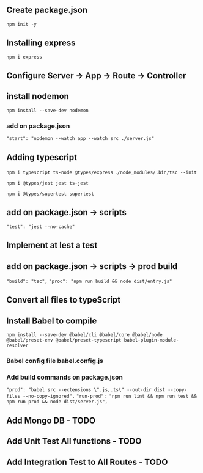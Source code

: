 ## Create package.json
`npm init -y`

## Installing express
`npm i express`

## Configure Server -> App -> Route -> Controller 

## install nodemon
`npm install --save-dev nodemon`

### add on package.json
`"start": "nodemon --watch app --watch src ./server.js"`

## Adding typescript
`npm i typescript ts-node @types/express`
`./node_modules/.bin/tsc --init`

`npm i @types/jest jest ts-jest`

`npm i @types/supertest supertest`

## add on package.json -> scripts
`"test": "jest --no-cache"`

## Implement at lest a test

## add on package.json -> scripts -> prod build
`"build": "tsc",`
`"prod": "npm run build && node dist/entry.js"`

## Convert all files to typeScript

## Install Babel to compile

`npm install --save-dev @babel/cli @babel/core @babel/node @babel/preset-env @babel/preset-typescript babel-plugin-module-resolver`

### Babel config file babel.config.js
### Add build commands on package.json
`"prod": "babel src --extensions \".js,.ts\" --out-dir dist --copy-files --no-copy-ignored",`
`"run-prod": "npm run lint && npm run test && npm run prod && node dist/server.js",`

## Add Mongo DB - TODO

## Add Unit Test All functions - TODO

## Add Integration Test to All Routes - TODO

